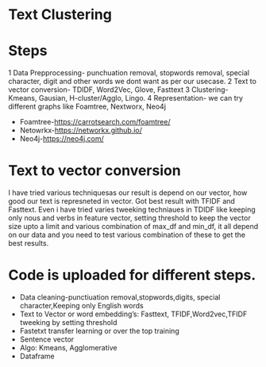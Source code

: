 # Text Clustering


# Steps
1 Data Prepprocessing- punchuation removal, stopwords removal, special character, digit and other words we dont want as per our usecase.
2 Text to vector conversion- TDIDF, Word2Vec, Glove, Fasttext
3 Clustering- Kmeans, Gausian, H-cluster/Agglo, Lingo.
4 Representation- we can try different graphs like Foamtree, Nextworx, Neo4j

- Foamtree-https://carrotsearch.com/foamtree/
- Netowrkx-https://networkx.github.io/
- Neo4j-https://neo4j.com/
 
 
 # Text to vector conversion

I have tried various techniquesas our result is depend on our vector, how good our text is represneted in vector.
Got best result with TFIDF and Fasttext. Even i have tried varies tweeking techniaues in TDIDF like keeping only nous and verbs in
feature vector, setting threshold to keep the vector size upto a limit and various combination of max_df and min_df, it all depend on our
data and you need to test various combination of these to get the best results.

# Code is uploaded for different steps.

-	Data cleaning-punctiuation removal,stopwords,digits, special character,Keeping only English words
- Text to Vector or word embedding’s: Fasttext, TFIDF,Word2vec,TFIDF tweeking by setting threshold
- Fastetxt transfer learning or over the top training
- Sentence vector
- Algo: Kmeans, Agglomerative
- Dataframe
   
